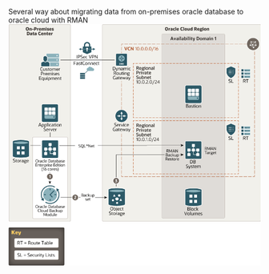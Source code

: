
Several way about migrating data from on-premises oracle database to oracle cloud with RMAN
![image](https://github.com/AdlerHu/Oracle_Database/blob/main/migrate-db-rman.png)
